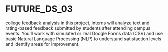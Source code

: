 # FUTURE_DS_03
college feedback analysis
in this project, interns will analyze text and rating-based feedback submitted by students after attending campus events. You’ll work with simulated or real Google Forms data (CSV) and use basic Natural Language Processing (NLP) to understand satisfaction levels and identify areas for improvement.
